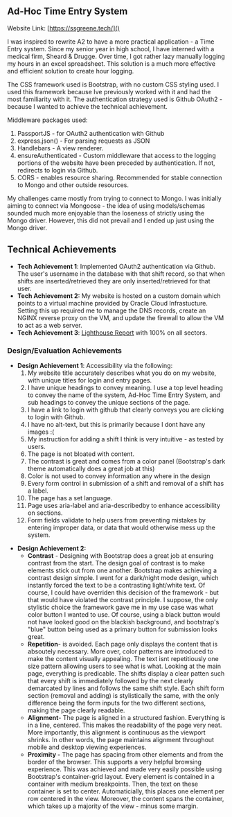## Ad-Hoc Time Entry System

Website Link: [https://ssgreene.tech/]()

I was inspired to rewrite A2 to have a more practical application - a Time Entry system. Since my senior year in high school, I have interned with a medical firm, Sheard & Drugge. Over time, I got rather lazy manually logging my hours in an excel spreadsheet. This solution is a much more effective and efficient solution to create hour logging.

The CSS framework used is Bootstrap, with no custom CSS styling used. I used this framework because Ive previously worked with it and had the most familiarity with it. The authentication strategy used is Github OAuth2 - because I wanted to achieve the technical achievement.

Middleware packages used:

1. PassportJS - for OAuth2 authentication with Github
2. express.json() - For parsing requests as JSON
3. Handlebars - A view renderer.
4. ensureAuthenticated - Custom middleware that access to the logging portions of the website have been preceded by authentication. If not, redirects to login via Github.
5. CORS - enables resource sharing. Recommended for stable connection to Mongo and other outside resources.

My challenges came mostly from trying to connect to Mongo. I was initially aiming to connect via Mongoose - the idea of using models/schemas sounded much more enjoyable than the loseness of strictly using the Mongo driver. However, this did not prevail and I ended up just using the Mongo driver.

## Technical Achievements

- **Tech Achievement 1**: Implemented OAuth2 authentication via Github. The user's username in the database with that shift record, so that when shifts are inserted/retrieved they are only inserted/retrieved for that user.
- **Tech Achievement 2:** My website is hosted on a custom domain which points to a virtual machine provided by Oracle Cloud Infrastucture. Setting this up required me to manage the DNS records, create an NGINX reverse proxy on the VM, and update the firewall to allow the VM to act as a web server.
- **Tech Achievement 3**: [Lighthouse Report](https://pagespeed.web.dev/analysis/https-ssgreene-tech/j0bujudmg8?form_factor=desktop) with 100% on all sectors.

### Design/Evaluation Achievements

- **Design Achievement 1**: Accessibility via the following:
  1. My website title accurately describes what you do on my website, with unique titles for login and entry pages.
  2. I have unique headings to convey meaning. I use a top level heading to convey the name of the system, Ad-Hoc Time Entry System, and sub headings to convey the unique sections of the page.
  3. I have a link to login with github that clearly conveys you are clicking to login with Github.
  4. I have no alt-text, but this is primarily because I dont have any images :(
  5. My instruction for adding a shift I think is very intuitive - as tested by users.
  6. The page is not bloated with content.
  7. The contrast is great and comes from a color panel (Bootstrap's dark theme automatically does a great job at this)
  8. Color is not used to convey information any where in the design
  9. Every form control in submission of a shift and removal of a shift has a label.
  10. The page has a set language.
  11. Page uses aria-label and aria-describedby to enhance accessibility on sections.
  12. Form fields validate to help users from preventing mistakes by entering improper data, or data that would otherwise mess up the system.

* **Design Achievement 2:**
  * **Contrast** - Designing with Bootstrap does a great job at ensuring contrast from the start. The design goal of contrast is to make elements stick out from one another. Bootstrap makes achieving a contrast design simple. I went for a dark/night mode design, which instantly forced the text to be a contrasting light/white text. Of course, I could have overriden this decision of the framework - but that would have violated the contrast principle. I suppose, the only stylistic choice the framework gave me in my use case was what color button I wanted to use. Of course, using a black button would not have looked good on the blackish background, and bootstrap's "blue" button being used as a primary button for submission looks great.
  * **Repetition**- is avoided. Each page only displays the content that is absoutely necessary. More over, color patterns are introduced to make the content visually appealing. The text isnt repetitiously one size pattern allowing users to see what is what. Looking at the main page, everything is predicable. The shifts display a clear patten such that every shift is immediately followed by the next clearly demarcated by lines and follows the same shift style. Each shift form section (removal and adding)  is stylistically the same, with the only difference being the form inputs for the two different sections, making the page clearly readable.
  * **Alignment**- The page is aligned in a structured fashion. Everything is in a line, centered. This makes the readability of the page very neat. More importantly, this alignment is continuous as the viewport shrinks. In other words, the page maintains alignment throughout mobile and desktop viewing experiences.
  * **Proximity -** The page has spacing from other elements and from the border of the browser. This supports a very helpful browsing experience. This was achieved and made very easily possible using Bootstrap's container-grid layout. Every element is contained in a container with medium breakpoints. Then, the text on these container is set to center. Automaticially, this places one element per row centered in the view. Moreover, the content spans the container, which takes up a majority of the view - minus some margin.
